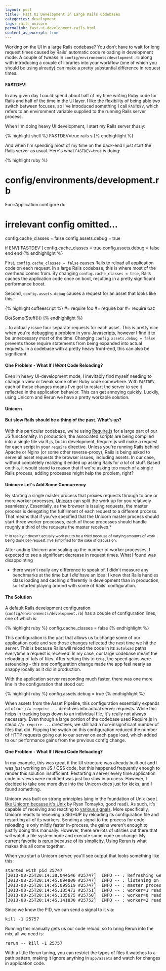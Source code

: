 ```yaml
---
layout: post
title:  Fast UI Development in Large Rails Codebases
categories: development
tags: rails unicorn
permalink: fast-ui-development-rails.html
content_as_excerpt: true
---
```


Working on the UI in a large Rails codebase? You don't have to wait for long
request times caused by Rails' automatic code reloading in development mode.
A couple of tweaks in `config/environemnts/development.rb` along with
introducing a couple of libraries into your workflow (one of which you should
be using already) can make a pretty substantial difference in request times.

#### FASTDEV!

In any given day I could spend about half of my time writing Ruby code for
Rails and half of the time in the UI layer. I like the flexibility of being
able two switch between focuses, so I've introduced something I call `FASTDEV`,
which refers to an environment variable supplied to the running Rails server
process.

When I'm doing heavy UI development, I start my Rails server thusly:

{% highlight shell %}
FASTDEV=true rails s
{% endhighlight %}

And when I'm spending most of my time on the back-end I just start the Rails
server as usual. Here's what `FASTDEV=true` is doing:

{% highlight ruby %}
# config/environments/development.rb

Foo::Application.configure do
  # irrelevant config omitted...

  config.cache_classes = false
  config.assets.debug = true

  if ENV['FASTDEV']
    config.cache_classes = true
    config.assets.debug = false
  end
end
{% endhighlight %}

First, `config.cache_classes = false` causes Rails to reload all application
code on each request. In a large Rails codebase, this is where most of the
overhead comes from. By changing `config.cache_classes = true`, Rails caches
the application code once on boot, resulting in a pretty significant
performance boost.

Second, `config.assets.debug` causes a request for an asset that looks like
this:

{% highlight coffeescript %}
#= require foo
#= require bar
#= require baz

Do(Some(Stuff()))
{% endhighlight %}

...to actually issue four separate requests for each asset. This is pretty nice
when you're debugging a problem in yoru Javascripts, however I find it to be
unnecessary *most* of the time. Changing `config.assets.debug = false` prevents
those require statements from being expanded into actual requests. In
a codebase with a pretty heavy front-end, this can also be significant.

#### One Problem - What If I *Want* Code Reloading?

Even in heavy UI-development mode, I inevitably find myself needing to change
a view or tweak some other Ruby code somewhere. With `FASTDEV`, each of those
changes means I've got to restart the server to see it reflected in the
application behavior. This can get annoying quickly. Luckily, using Unicorn and
Rerun we have a pretty workable solution.


#### Unicorn


#### But slow Rails should be a thing of the past. What's up?

With this particular codebase, we're using [Require.js](http://requirejs.org/)
for a large part of our JS functionality. In production, the associated scripts
are being compiled into a single file via R.js, but in development, Require.js
will make a request for each script in your `require` directive. Unless you're
running Rails behind Apache or Nginx (or some other reverse-proxy), Rails is
being asked to serve all asset requests the browser issues, including assets.
In our case, without completely realizing it ended up asking Rails for *a lot*
of stuff. Based on this, it would stand to reason that if we're asking too much
of a single Rails process, adding processes might help the problem, right?

#### Unicorn: Let's Add Some Concurrency

By starting a single master process that proxies requests through to one or
more worker processes, [Unicorn](https://github.com/blog/517-unicorn) can split
the work up for you relatively seamlessly. Essentially, as the browser is
issuing requests, the master process is delegating the fulfillment of each
request to a different process. That means that if you've specified that the
Unicorn master process should start three worker processes, each of those
processes should handle roughly a third of the requests the master receives.\*

<small>
\* In reality it doesn't actually work out to be a third because of varying
amounts of work being done per-request. I've simplified for the sake of
discussion.
</small>

After adding Unicorn and scaling up the number of worker processes, I expected
to see a significant decrease in request times. What I found was disappointing
- there wasn't really any difference to speak of. I didn't measure any
benchmarks at the time but I *did* have an idea: I knew that Rails handles
class loading and caching differently in development than in production, so
I started playing around with some of Rails' configuration.

#### The Solution

A default Rails development configuration
(`config/environments/development.rb`) has a couple of configuration lines, one
of which is:

{% highlight ruby %}
config.cache_classes = false
{% endhighlight %}

This configuration is the part that allows us to change some of our application
code and see those changes reflected the next time we hit the server. This is
because Rails will reload the code in its `autoload` paths everytime a request
is received. In my case, our large codebase meant the reloading of *lots* of
files. After setting this to `true`, the speed gains were astounding - this one
configuration change made the app feel nearly as snappy locally as it did in
production.

With the application server responding much faster, there was one more line in
the configuration that stood out:

{% highlight ruby %}
config.assets.debug = true
{% endhighlight %}

When assets from the Asset Pipeline, this configuration essentially expands all
of our `//= require ...` directives into actual server requests. While this
helps in tracking bugs down to an individual file, it's really not always
necessary. Even though a large portion of the codebase used Require.js in stead
`//= require ...` directives, we still had a non-insignificant number of files
that did. Flipping the switch on this configuration reduced the number of HTTP
requests going out to our server on each page load, which added to our
performance gains from the previous config change.

#### One Problem - What If I *Need* Code Reloading?

In my example, this was great if the UI structure was already built out and
I was *just* working on JS / CSS code, but this happened frequently enough to
render this solution insufficient. Restarting a server every time application
code or views were modified was just too slow in process. However, I decided to
take one more dive into the Unicorn docs just for kicks, and I found something.

Unicorn was built on strong principles lying in the foundation of Unix (see [I
like Unicorn because it's Unix](http://tomayko.com/writings/unicorn-is-unix) by
Ryan Tomayko, good read). As such, it's capable of receiving and reacting to [various
signals](http://unicorn.bogomips.org/SIGNALS.html). More specifically, Unicorn
reacts to receiving a SIGHUP by reloading its configuration file and restarting
all of its workers. Sending a signal to the process for code reloading is only
mildly faster in-process, the gains weren't enough to justify doing this
manually. However, there are lots of utilities out there that will watch a file
system node and execute some code on change. My current favorite is
[rerun](http://rubygems.org/gems/rerun) because of its simplicity. Using Rerun
is what makes this all come together.

When you start a Unicorn server, you'll see output that looks something like
this:

<pre>
started with pid 25747
[2013-08-25T20:14:38.044546 #25747]  INFO -- : Refreshing Gem list
[2013-08-25T20:14:45.094800 #25747]  INFO -- : listening on addr=0.0.0.0:3000 fd=12
[2013-08-25T20:14:45.099519 #25747]  INFO -- : master process ready
[2013-08-25T20:14:45.135473 #25751]  INFO -- : worker=1 ready
[2013-08-25T20:14:45.135675 #25750]  INFO -- : worker=0 ready
[2013-08-25T20:14:45.141830 #25752]  INFO -- : worker=2 ready
</pre>

Since we know the PID, we can send a signal to it via:

<pre>
kill -1 25757
</pre>

Running this manually gets us our code reload, so to bring Rerun into the mix,
all we need is:

<pre>
rerun -- kill -1 25757
</pre>

With a little Rerun tuning, you can restrict the types of files it watches to
a path pattern, making it ignore anything in `app/assets` and watch for changes
in application code.

